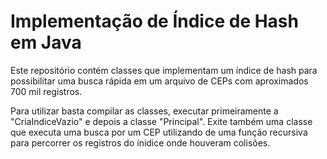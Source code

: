 # Implementação de Índice de Hash em Java

Este repositório contém classes que implementam um índice de hash para possibilitar uma busca rápida em um arquivo de CEPs com aproximados 700 mil registros.

Para utilizar basta compilar as classes, executar primeiramente a "CriaIndiceVazio" e depois a classe "Principal".
Exite também uma classe que executa uma busca por um CEP utilizando de uma função recursiva para percorrer os registros do ínidice onde houveram colisões.   

